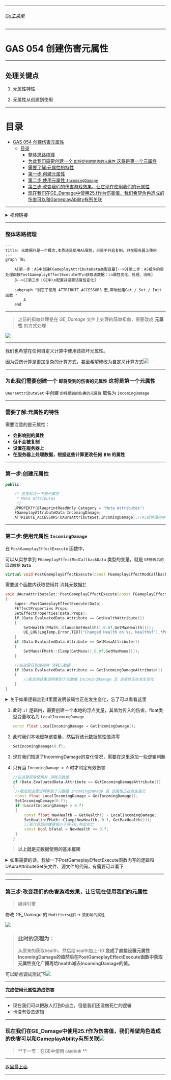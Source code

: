 ___________________________________________________________________________________________
###### [Go主菜单](../MainMenu.md)
___________________________________________________________________________________________

# GAS 054 创建伤害元属性

___________________________________________________________________________________________

## 处理关键点

1. 元属性特性

2. 元属性从创建到使用


___________________________________________________________________________________________

# 目录


- [GAS 054 创建伤害元属性](#gas-054-创建伤害元属性)
	- [目录](#目录)
		- [整体思路梳理](#整体思路梳理)
		- [为此我们需要创建一个  `即将受到的伤害的元属性` 这将是第一个元属性](#为此我们需要创建一个--即将受到的伤害的元属性-这将是第一个元属性)
		- [需要了解:元属性的特性](#需要了解元属性的特性)
		- [第一步:创建元属性](#第一步创建元属性)
		- [第二步:使用元属性 `IncomingDamage`](#第二步使用元属性-incomingdamage)
		- [第三步:改变我们的伤害游戏效果，让它现在使用我们的元属性](#第三步改变我们的伤害游戏效果让它现在使用我们的元属性)
		- [现在我们在GE\_Damage中使用25.f作为伤害值，我们希望角色造成的伤害可以和GameplayAbility有所关联](#现在我们在ge_damage中使用25f作为伤害值我们希望角色造成的伤害可以和gameplayability有所关联)



___________________________________________________________________________________________

<details>
<summary>视频链接</summary>

[创建伤害元属性视频链接]([2. Damage Meta Attribute_哔哩哔哩_bilibili](https://www.bilibili.com/video/BV1JD421E7yC?p=131&vd_source=9e1e64122d802b4f7ab37bd325a89e6c))

</details>

___________________________________________________________________________________________

### 整体思路梳理

```mermaid
---
title: 元数据只是一个概念,本质还是使用AS属性，只是不开启复制，只在服务器上使用
---
graph TB;

	A[第一步：AS中创建FGameplayAttributeData类型变量]-->B[第二步：AS组件的后处理函数PostGameplayEffectExecute中\n获取该数据：\n属性变化、处理、消耗]
	B-->C[第三步：GE中\n配置并设置该属性变化]
    
    subgraph "别忘了使用 ATTRIBUTE_ACCESSORS 宏,帮助创建Get / Set / Init 函数 "
        A
    end
```
___________________________________________________________________________________________

> 之前的扣血处理是在 *GE_Damage* 文件上处理的简单扣血，需要改成 **元属性** 的方式处理

![](https://github.com/liyunlong618/LiYunLongKnowledgeLibrary/blob/main/UECPP/Models/GAS/GAS_2_Aura/DetailContent/Image/GAS_054/1.png?raw=true)

___________________________________________________________________________________________

我们也希望在任何自定义计算中使用该损坏元属性。

因为受伤计算是更加复杂的计算方式，甚至希望修改为自定义计算方式![](https://github.com/liyunlong618/LiYunLongKnowledgeLibrary/blob/main/UECPP/Models/GAS/GAS_2_Aura/DetailContent/Image/GAS_054/2.png?raw=true)

___________________________________________________________________________________________

### 为此我们需要创建一个  `即将受到的伤害的元属性` 这将是第一个元属性

 `UAuraAttributeSet` 中创建 `即将受到的伤害的元属性` 取名为 `IncomingDamage` 

___________________________________________________________________________________________

### 需要了解:元属性的特性

需要注意的是元属性： 

- **会影响别的属性**
- **但不会被复制**
- **设置在服务器上**
- **在服务器上处理数据，根据这些计算更改任何 `复制` 的属性**

___________________________________________________________________________________________

### 第一步:创建元属性

```CPP
public:

	/* 这里标注一下是元属性
	 * Meta Attributes
	 */
	UPROPERTY(BlueprintReadOnly,Category = "Meta Attributes")
	FGameplayAttributeData IncomingDamage;
	ATTRIBUTE_ACCESSORS(UAuraAttributeSet,IncomingDamage);//AS组件源码中 帮助 Get / Set / Init 属性的宏
```
___________________________________________________________________________________________

### 第二步:使用元属性 `IncomingDamage` 

在 `PostGameplayEffectExecute` 函数中，

可以从实参拿到 `FGameplayEffectModCallbackData` 类型的变量，就是 `GE修改后的回调数据` **`Data`** 

```CPP
virtual void PostGameplayEffectExecute(const FGameplayEffectModCallbackData& Data) override;
```

需要这个函数内获取使用并 消耗元数据[1^]

```cpp
void UAuraAttributeSet::PostGameplayEffectExecute(const FGameplayEffectModCallbackData& Data)
{
	Super::PostGameplayEffectExecute(Data);
	FEffectProperties Props;
	SetEffectProperties(Data,Props);
	if (Data.EvaluatedData.Attribute == GetHealthAttribute())
	{
		SetHealth(FMath::Clamp(GetHealth(),0.0f,GetMaxHealth()));
		UE_LOG(LogTemp,Error,TEXT("Changed Health on %s, Health%f"),*Props.TargetAvatarActor->GetName(),GetHealth())
	}
	if (Data.EvaluatedData.Attribute == GetManaAttribute())
	{
		SetMana(FMath::Clamp(GetMana(),0.0f,GetMaxMana()));
	}

	//在这里获取使用并 消耗元数据
	if (Data.EvaluatedData.Attribute == GetIncomingDamageAttribute())
	{
		//能走到这里说明拿到了元数据 IncomingDamage 且 该属性正在发生变化
	}
}
```

<details>
<summary>关于如果逻辑走到if里面说明该属性正在发生变化，忘了可以看看这里</summary>

因为之前用在 `UOverlayWidgetController` 中，ASC组件绑定了只有属性变化时才会广播的委托!!!![](https://github.com/liyunlong618/LiYunLongKnowledgeLibrary/blob/main/UECPP/Models/GAS/GAS_2_Aura/DetailContent/Image/GAS_054/3.png?raw=true)

</details>

1. 此时 `if` 逻辑内，需要创建一个本地的浮点变量，其值为传入的伤害。float类型变量取名为 `LocalIncomingDamage` 

   ```CPP
   const float LocalIncomingDamage = GetIncomingDamage();
   ```

2. 此时我们本地缓存该变量，然后将该元数据属性值清零

   ```cpp
   SetIncomingDamage(0.f);
   ```

   [1^]:消耗元数据指的是：每次使用元数据过后，将该源数据清零。


3. 现在我们知道了IncomingDamage的变化情况，需要在这里添加一些逻辑判断

4. 只有当 `IncomingDamage > 0` 时才判定有效伤害

   ```CPP
   //在这里获取使用并 消耗元数据
   if (Data.EvaluatedData.Attribute == GetIncomingDamageAttribute())
   {
   	//能走到这里说明拿到了元数据 IncomingDamage 且 该属性正在发生变化
   	const float LocalIncomingDamage = GetIncomingDamage();
   	SetIncomingDamage(0.f);
   	if (LocalIncomingDamage > 0.f)
   	{
   		const float NewHealth = GetHealth() - LocalIncomingDamage;
   		SetHealth(FMath::Clamp(NewHealth, 0.f, GetMaxHealth()));
   		//若计算后的健康值小于等于0,判定死亡
   		const bool bFatal = NewHealth <= 0.f;
   	}
   }
   ```

> **以上就是元数据使用的基本框架**


<details>
<summary>如果需要的话，我放一下PostGameplayEffectExecute函数内写的逻辑和UAuraAttributeSet头文件、源文件的代码，有需要可以看下</summary>


+ `PostGameplayEffectExecute函数内逻辑`：
```cpp
void UAuraAttributeSet::PostGameplayEffectExecute(const FGameplayEffectModCallbackData& Data)
{
	Super::PostGameplayEffectExecute(Data);
	FEffectProperties Props;
	SetEffectProperties(Data,Props);
	if (Data.EvaluatedData.Attribute == GetHealthAttribute())
	{
		SetHealth(FMath::Clamp(GetHealth(),0.0f,GetMaxHealth()));
		UE_LOG(LogTemp,Error,TEXT("Changed Health on %s, Health%f"),*Props.TargetAvatarActor->GetName(),GetHealth())
	}
	if (Data.EvaluatedData.Attribute == GetManaAttribute())
	{
		SetMana(FMath::Clamp(GetMana(),0.0f,GetMaxMana()));
	}

	//在这里获取使用并 消耗元数据
	if (Data.EvaluatedData.Attribute == GetIncomingDamageAttribute())
	{
		//能走到这里说明拿到了元数据 IncomingDamage 且 该属性正在发生变化
		const float LocalIncomingDamage = GetIncomingDamage();
		SetIncomingDamage(0.f);
		if (LocalIncomingDamage > 0.f)
		{
			const float NewHealth = GetHealth() - LocalIncomingDamage;
			SetHealth(FMath::Clamp(NewHealth, 0.f, GetMaxHealth()));
			//若计算后的健康值小于等于0,判定死亡
			const bool bFatal = NewHealth <= 0.f;
		}
	}
}
```

+ `UAuraAttributeSet 头文件`：
```cpp
// Copyright belongs to Li Yunlong.

#pragma once

#include "CoreMinimal.h"
#include "AbilitySystemComponent.h"
#include "AttributeSet.h"
#include "AuraAttributeSet.generated.h"

//保存属性更改后，从PostGameplayEffectExecute函数的参数Data获得的，有用的信息
USTRUCT()
struct FEffectProperties
{
	GENERATED_BODY()
	
	FEffectProperties(): SourceASC(nullptr), SourceAvatarActor(nullptr), SourceController(nullptr),
	                     SourceCharacter(nullptr),
	                     TargetASC(nullptr),
	                     TargetAvatarActor(nullptr),
	                     TargetController(nullptr),
	                     TargetCharacter(nullptr)
	{
	}

	UPROPERTY()
	FGameplayEffectContextHandle EffectContextHandle;

	UPROPERTY()
	UAbilitySystemComponent* SourceASC;
	UPROPERTY()
	AActor* SourceAvatarActor;
	UPROPERTY()
	AController* SourceController;
	UPROPERTY()
	ACharacter* SourceCharacter;
	
	UPROPERTY()
	UAbilitySystemComponent* TargetASC;
	UPROPERTY()
	AActor* TargetAvatarActor;
	UPROPERTY()
	AController* TargetController;
	UPROPERTY()
	ACharacter* TargetCharacter;
};
/**
 * 
 */

//从AS组件源码中找到的帮助 Get / Set / Init 属性的宏
#define ATTRIBUTE_ACCESSORS(ClassName, PropertyName) \
	GAMEPLAYATTRIBUTE_PROPERTY_GETTER(ClassName, PropertyName) \
	GAMEPLAYATTRIBUTE_VALUE_GETTER(PropertyName) \
	GAMEPLAYATTRIBUTE_VALUE_SETTER(PropertyName) \
	GAMEPLAYATTRIBUTE_VALUE_INITTER(PropertyName)

UCLASS()
class AURA_API UAuraAttributeSet : public UAttributeSet
{
	GENERATED_BODY()

public:
	
	UAuraAttributeSet();
	
	//此函数规定了:	1.哪些参数同步 以及 2.同步的条件			此函数在UObject中 开启 属性复制(RepNotify)后 需要重写这个函数!
	virtual void GetLifetimeReplicatedProps(TArray<FLifetimeProperty>& OutLifetimeProps) const override;

	//重写基类的 预处理函数 在这里限制属性 最大最小值
	virtual void PreAttributeChange(const FGameplayAttribute& Attribute, float& NewValue) override;

	virtual void PostGameplayEffectExecute(const FGameplayEffectModCallbackData& Data) override;

	//绑定键值对 -> Tag/函数指针
	TMap<FGameplayTag,FGameplayAttribute(*)()> TagToAttributes;
	
	//主要属性
	UPROPERTY(BlueprintReadOnly, ReplicatedUsing = OnRep_Strength, Category="Primary|Attribute")
	FGameplayAttributeData Strength;
	ATTRIBUTE_ACCESSORS(UAuraAttributeSet,Strength);//AS组件源码中 帮助 Get / Set / Init 属性的宏
	UPROPERTY(BlueprintReadOnly, ReplicatedUsing = OnRep_Intelligence, Category="Primary|Attribute")
	FGameplayAttributeData Intelligence;
	ATTRIBUTE_ACCESSORS(UAuraAttributeSet,Intelligence);//AS组件源码中 帮助 Get / Set / Init 属性的宏
	UPROPERTY(BlueprintReadOnly, ReplicatedUsing = OnRep_Resilience, Category="Primary|Attribute")
	FGameplayAttributeData Resilience;
	ATTRIBUTE_ACCESSORS(UAuraAttributeSet,Resilience);//AS组件源码中 帮助 Get / Set / Init 属性的宏
	UPROPERTY(BlueprintReadOnly, ReplicatedUsing = OnRep_Vigor, Category="Primary|Attribute")
	FGameplayAttributeData Vigor;
	ATTRIBUTE_ACCESSORS(UAuraAttributeSet,Vigor);//AS组件源码中 帮助 Get / Set / Init 属性的宏
	//次要属性
	UPROPERTY(BlueprintReadOnly, ReplicatedUsing = OnRep_Armor, Category="Secondary|Attribute")
	FGameplayAttributeData Armor;
	ATTRIBUTE_ACCESSORS(UAuraAttributeSet,Armor);//AS组件源码中 帮助 Get / Set / Init 属性的宏
	UPROPERTY(BlueprintReadOnly, ReplicatedUsing = OnRep_ArmorPenetration, Category="Secondary|Attribute")
	FGameplayAttributeData ArmorPenetration;
	ATTRIBUTE_ACCESSORS(UAuraAttributeSet,ArmorPenetration);//AS组件源码中 帮助 Get / Set / Init 属性的宏
	UPROPERTY(BlueprintReadOnly, ReplicatedUsing = OnRep_BlockChance, Category="Secondary|Attribute")
	FGameplayAttributeData BlockChance;
	ATTRIBUTE_ACCESSORS(UAuraAttributeSet,BlockChance);//AS组件源码中 帮助 Get / Set / Init 属性的宏
	UPROPERTY(BlueprintReadOnly, ReplicatedUsing = OnRep_CriticalHitChance, Category="Secondary|Attribute")
	FGameplayAttributeData CriticalHitChance;
	ATTRIBUTE_ACCESSORS(UAuraAttributeSet,CriticalHitChance);//AS组件源码中 帮助 Get / Set / Init 属性的宏
	UPROPERTY(BlueprintReadOnly, ReplicatedUsing = OnRep_CriticalHitDamage, Category="Secondary|Attribute")
	FGameplayAttributeData CriticalHitDamage;
	ATTRIBUTE_ACCESSORS(UAuraAttributeSet,CriticalHitDamage);//AS组件源码中 帮助 Get / Set / Init 属性的宏
	UPROPERTY(BlueprintReadOnly, ReplicatedUsing = OnRep_CriticalHitResistance, Category="Secondary|Attribute")
	FGameplayAttributeData CriticalHitResistance;
	ATTRIBUTE_ACCESSORS(UAuraAttributeSet,CriticalHitResistance);//AS组件源码中 帮助 Get / Set / Init 属性的宏
	UPROPERTY(BlueprintReadOnly, ReplicatedUsing = OnRep_HealthRegeneration, Category="Secondary|Attribute")
	FGameplayAttributeData HealthRegeneration;
	ATTRIBUTE_ACCESSORS(UAuraAttributeSet,HealthRegeneration);//AS组件源码中 帮助 Get / Set / Init 属性的宏
	UPROPERTY(BlueprintReadOnly, ReplicatedUsing = OnRep_ManaRegeneration, Category="Secondary|Attribute")
	FGameplayAttributeData ManaRegeneration;
	ATTRIBUTE_ACCESSORS(UAuraAttributeSet,ManaRegeneration);//AS组件源码中 帮助 Get / Set / Init 属性的宏
	UPROPERTY(BlueprintReadOnly, ReplicatedUsing = OnRep_MaxHealth, Category="Secondary|Attribute")
	FGameplayAttributeData MaxHealth;
	ATTRIBUTE_ACCESSORS(UAuraAttributeSet,MaxHealth);//AS组件源码中 帮助 Get / Set / Init 属性的宏
	UPROPERTY(BlueprintReadOnly, ReplicatedUsing = OnRep_MaxMana, Category="Secondary|Attribute")
	FGameplayAttributeData MaxMana;
	ATTRIBUTE_ACCESSORS(UAuraAttributeSet,MaxMana);//AS组件源码中 帮助 Get / Set / Init 属性的宏

	
	//ReplicatedUsing = OnRep_Health  :当前属性 Health 发生变化时 自动调用 OnRep_Health 这个函数
	UPROPERTY(BlueprintReadOnly, ReplicatedUsing = OnRep_Health, Category="Vita|Attribute")
	FGameplayAttributeData Health;
	ATTRIBUTE_ACCESSORS(UAuraAttributeSet,Health);//AS组件源码中 帮助 Get / Set / Init 属性的宏
	UPROPERTY(BlueprintReadOnly, ReplicatedUsing = OnRep_Mana, Category="Vita|Attribute")
	FGameplayAttributeData Mana;
	ATTRIBUTE_ACCESSORS(UAuraAttributeSet,Mana);//AS组件源码中 帮助 Get / Set / Init 属性的宏

	/*
	 * Meta Attributes
	 */
	UPROPERTY(BlueprintReadOnly,Category = "Meta Attributes")
	FGameplayAttributeData IncomingDamage;
	ATTRIBUTE_ACCESSORS(UAuraAttributeSet,IncomingDamage);//AS组件源码中 帮助 Get / Set / Init 属性的宏
	
	//在每个回调函数中 需要做 网络同步 相关的事
	UFUNCTION()
	void OnRep_Health(const FGameplayAttributeData& OldHealth);
	UFUNCTION()
	void OnRep_Mana(const FGameplayAttributeData& OldMana);

	//~~~Begin~~~ 属性复制 回调
	//主要属性 
	UFUNCTION()
	void OnRep_Strength(const FGameplayAttributeData& OldStrength);
	UFUNCTION()
	void OnRep_Intelligence(const FGameplayAttributeData& OldIntelligence);
	UFUNCTION()
	void OnRep_Resilience(const FGameplayAttributeData& OldResilience);
	UFUNCTION()
	void OnRep_Vigor(const FGameplayAttributeData& OldVigor);
	//次要属性
	UFUNCTION()
	void OnRep_Armor(const FGameplayAttributeData& OldArmor);
	UFUNCTION()
	void OnRep_ArmorPenetration(const FGameplayAttributeData& OldArmorPenetration);
	UFUNCTION()
	void OnRep_BlockChance(const FGameplayAttributeData& OldBlockChance);
	UFUNCTION()
	void OnRep_CriticalHitChance(const FGameplayAttributeData& OldCriticalHitChance);
	UFUNCTION()
	void OnRep_CriticalHitDamage(const FGameplayAttributeData& OldCriticalHitDamage);
	UFUNCTION()
	void OnRep_CriticalHitResistance(const FGameplayAttributeData& OldCriticalHitResistance);
	UFUNCTION()
	void OnRep_HealthRegeneration(const FGameplayAttributeData& OldHealthRegeneration);
	UFUNCTION()
	void OnRep_ManaRegeneration(const FGameplayAttributeData& OldManaRegeneration);
	UFUNCTION()
	void OnRep_MaxHealth(const FGameplayAttributeData& OldMaxHealth);
	UFUNCTION()
	void OnRep_MaxMana(const FGameplayAttributeData& OldMaxMana);
	//~~~End~~~ 属性复制 回调
private:
	
	//自建函数 保存数据到结构体
	void SetEffectProperties(const FGameplayEffectModCallbackData& Data,FEffectProperties& Props) const;
};

```

+ `UAuraAttributeSet 源文件`：
```cpp
// Copyright belongs to Li Yunlong.


#include "AbilitySystem/AuraAttributeSet.h"

#include "AbilitySystemBlueprintLibrary.h"
#include "AbilitySystemComponent.h"
#include "AuraGameplayTags.h"
#include "GameplayEffectExtension.h"
#include "GameFramework/Character.h"
#include "Net/UnrealNetwork.h"

DECLARE_LOG_CATEGORY_CLASS(UELOG_UAuraAttributeSet,Log,Error);

UAuraAttributeSet::UAuraAttributeSet()
{
	const FAuraGameplayTags& Tags = FAuraGameplayTags::Get();
	//主要属性
	TagToAttributes.Add(Tags.Attributes_Primary_Intelligence, GetIntelligenceAttribute);
	TagToAttributes.Add(Tags.Attributes_Primary_Strength, GetStrengthAttribute);
	TagToAttributes.Add(Tags.Attributes_Primary_Resilience, GetResilienceAttribute);
	TagToAttributes.Add(Tags.Attributes_Primary_Vigor, GetVigorAttribute);
	//次要属性
	TagToAttributes.Add(Tags.Attributes_Secondary_Armor, GetArmorAttribute);
	TagToAttributes.Add(Tags.Attributes_Secondary_ArmorPenetration, GetArmorPenetrationAttribute);
	TagToAttributes.Add(Tags.Attributes_Secondary_BlockChance, GetBlockChanceAttribute);
	TagToAttributes.Add(Tags.Attributes_Secondary_CriticalHitChance, GetCriticalHitChanceAttribute);
	TagToAttributes.Add(Tags.Attributes_Secondary_CriticalHitDamage, GetCriticalHitDamageAttribute);
	TagToAttributes.Add(Tags.Attributes_Secondary_CriticalHitResistance, GetCriticalHitResistanceAttribute);
	TagToAttributes.Add(Tags.Attributes_Secondary_HealthRegeneration, GetHealthRegenerationAttribute);
	TagToAttributes.Add(Tags.Attributes_Secondary_ManaRegeneration, GetManaRegenerationAttribute);
	TagToAttributes.Add(Tags.Attributes_Secondary_MaxHP, GetMaxHealthAttribute);
	TagToAttributes.Add(Tags.Attributes_Secondary_MaxMP, GetMaxManaAttribute);
}

void UAuraAttributeSet::GetLifetimeReplicatedProps(TArray<FLifetimeProperty>& OutLifetimeProps) const
{
	Super::GetLifetimeReplicatedProps(OutLifetimeProps);
	//此函数在UnrealNetwork.cpp中 需要提供的参数(哪个类中,哪个参数,同步条件,什么时候同步数据)
	//主要属性
	DOREPLIFETIME_CONDITION_NOTIFY(UAuraAttributeSet,Strength,COND_None,REPNOTIFY_Always);
	DOREPLIFETIME_CONDITION_NOTIFY(UAuraAttributeSet,Intelligence,COND_None,REPNOTIFY_Always);
	DOREPLIFETIME_CONDITION_NOTIFY(UAuraAttributeSet,Resilience,COND_None,REPNOTIFY_Always);
	DOREPLIFETIME_CONDITION_NOTIFY(UAuraAttributeSet,Vigor,COND_None,REPNOTIFY_Always);
	//次要属性
	DOREPLIFETIME_CONDITION_NOTIFY(UAuraAttributeSet,Armor,COND_None,REPNOTIFY_Always);
	DOREPLIFETIME_CONDITION_NOTIFY(UAuraAttributeSet,ArmorPenetration,COND_None,REPNOTIFY_Always);
	DOREPLIFETIME_CONDITION_NOTIFY(UAuraAttributeSet,BlockChance,COND_None,REPNOTIFY_Always);
	DOREPLIFETIME_CONDITION_NOTIFY(UAuraAttributeSet,CriticalHitChance,COND_None,REPNOTIFY_Always);
	DOREPLIFETIME_CONDITION_NOTIFY(UAuraAttributeSet,CriticalHitDamage,COND_None,REPNOTIFY_Always);
	DOREPLIFETIME_CONDITION_NOTIFY(UAuraAttributeSet,CriticalHitResistance,COND_None,REPNOTIFY_Always);
	DOREPLIFETIME_CONDITION_NOTIFY(UAuraAttributeSet,HealthRegeneration,COND_None,REPNOTIFY_Always);
	DOREPLIFETIME_CONDITION_NOTIFY(UAuraAttributeSet,ManaRegeneration,COND_None,REPNOTIFY_Always);
	DOREPLIFETIME_CONDITION_NOTIFY(UAuraAttributeSet,MaxHealth,COND_None,REPNOTIFY_Always);
	DOREPLIFETIME_CONDITION_NOTIFY(UAuraAttributeSet,MaxMana,COND_None,REPNOTIFY_Always);
	
	
	DOREPLIFETIME_CONDITION_NOTIFY(UAuraAttributeSet,Health,COND_None,REPNOTIFY_Always);
	DOREPLIFETIME_CONDITION_NOTIFY(UAuraAttributeSet,Mana,COND_None,REPNOTIFY_Always);
	
}

void UAuraAttributeSet::PreAttributeChange(const FGameplayAttribute& Attribute, float& NewValue)
{
	Super::PreAttributeChange(Attribute, NewValue);
	
	if (Attribute == GetHealthAttribute())
	{
		NewValue = FMath::Clamp(NewValue,0.0f,GetMaxHealth());
	}
	
	if (Attribute == GetManaAttribute())
	{
		NewValue = FMath::Clamp(NewValue,0.0f,GetMaxMana());
	}
}

void UAuraAttributeSet::PostGameplayEffectExecute(const FGameplayEffectModCallbackData& Data)
{
	Super::PostGameplayEffectExecute(Data);
	FEffectProperties Props;
	SetEffectProperties(Data,Props);
	if (Data.EvaluatedData.Attribute == GetHealthAttribute())
	{
		SetHealth(FMath::Clamp(GetHealth(),0.0f,GetMaxHealth()));
		UE_LOG(LogTemp,Error,TEXT("Changed Health on %s, Health%f"),*Props.TargetAvatarActor->GetName(),GetHealth())
	}
	if (Data.EvaluatedData.Attribute == GetManaAttribute())
	{
		SetMana(FMath::Clamp(GetMana(),0.0f,GetMaxMana()));
	}

	//在这里获取使用并 消耗元数据
	if (Data.EvaluatedData.Attribute == GetIncomingDamageAttribute())
	{
		//能走到这里说明拿到了元数据 IncomingDamage 且 该属性正在发生变化
		const float LocalIncomingDamage = GetIncomingDamage();
		SetIncomingDamage(0.f);
		if (LocalIncomingDamage > 0.f)
		{
			const float NewHealth = GetHealth() - LocalIncomingDamage;
			SetHealth(FMath::Clamp(NewHealth, 0.f, GetMaxHealth()));
			//若计算后的健康值小于等于0,判定死亡
			const bool bFatal = NewHealth <= 0.f;
		}
	}
}


void UAuraAttributeSet::SetEffectProperties(const FGameplayEffectModCallbackData& Data, FEffectProperties& Props) const
{
	//Data.EffectSpec 通过这个拿到 FGameplayEffectSpec
	//Data.EffectSpec.GetContext()通过这个拿到 FGameplayEffectContextHandle(GE上下文句柄)
	Props.EffectContextHandle = Data.EffectSpec.GetContext();
	//通过上下文句柄 使用API:GetOriginalInstigatorAbilitySystemComponent 拿到Instigator的ASC组件
	Props.SourceASC = Props.EffectContextHandle.GetOriginalInstigatorAbilitySystemComponent();
	
	//如果 ASC组件/AbilityActorInfo/AvatarActor不为空
	if (IsValid(Props.SourceASC) && Props.SourceASC->AbilityActorInfo.IsValid() && Props.SourceASC->AbilityActorInfo.Get()->AvatarActor.IsValid())
	{
		//拿到ASC的来源Actor
		Props.SourceAvatarActor = Props.SourceASC->AbilityActorInfo.Get()->AvatarActor.Get();
		//拿到ASC的来源Actor的 Controller
		Props.SourceController = Props.SourceASC->AbilityActorInfo.Get()->PlayerController.Get();
		//如果有 ASC的来源Actor 却没有 Controller
		if (Props.SourceAvatarActor && !Props.SourceController)
		{
			if (const APawn* Pawn = Cast<APawn>(Props.SourceAvatarActor))
			{
				//使用ASC的来源Actor的Controller给变量SourceController赋值
				Props.SourceController = Pawn->GetController();
			}
		}
		if (Props.SourceController)
		{
			//拿到SourceController控制的 角色
			Props.SourceCharacter = Cast<ACharacter>(Props.SourceController->GetPawn());
			//UE_LOG(UELOG_UAuraAttributeSet,Log,TEXT("Props.SourceCharacter : %s"),*Props.SourceCharacter->GetName());
		}
		//UE_LOG(UELOG_UAuraAttributeSet,Log,TEXT("Props.SourceAvatarActor : %s"),*Props.SourceAvatarActor->GetName());
		//UE_LOG(UELOG_UAuraAttributeSet,Log,TEXT("Props.SourceController : %s"),*Props.SourceController->GetName());
		//UE_LOG(UELOG_UAuraAttributeSet,Log,TEXT("Props.SourceASC : %s"),*Props.SourceASC->GetName());
	}
	if (IsValid(&Data.Target) && Data.Target.AbilityActorInfo.IsValid() && Data.Target.AbilityActorInfo.Get()->AvatarActor.IsValid())
	{
		//拿到Target的 Actor /Controller/Character /ASC
		Props.TargetAvatarActor = Data.Target.AbilityActorInfo.Get()->AvatarActor.Get();
		Props.TargetController = Data.Target.AbilityActorInfo.Get()->PlayerController.Get();
		Props.TargetCharacter = Cast<ACharacter>(Props.TargetAvatarActor);
		Props.TargetASC = UAbilitySystemBlueprintLibrary::GetAbilitySystemComponent(Props.TargetAvatarActor);
	}
}

void UAuraAttributeSet::OnRep_Strength(const FGameplayAttributeData& OldStrength)
{
	GAMEPLAYATTRIBUTE_REPNOTIFY(UAuraAttributeSet,Strength,OldStrength);
}

void UAuraAttributeSet::OnRep_Intelligence(const FGameplayAttributeData& OldIntelligence)
{
	GAMEPLAYATTRIBUTE_REPNOTIFY(UAuraAttributeSet,Intelligence,OldIntelligence);
}

void UAuraAttributeSet::OnRep_Resilience(const FGameplayAttributeData& OldResilience)
{
	GAMEPLAYATTRIBUTE_REPNOTIFY(UAuraAttributeSet,Resilience,OldResilience);
}

void UAuraAttributeSet::OnRep_Vigor(const FGameplayAttributeData& OldVigor)
{
	GAMEPLAYATTRIBUTE_REPNOTIFY(UAuraAttributeSet,Vigor,OldVigor);
}

void UAuraAttributeSet::OnRep_Armor(const FGameplayAttributeData& OldArmor)
{
	GAMEPLAYATTRIBUTE_REPNOTIFY(UAuraAttributeSet,Armor,OldArmor);
}

void UAuraAttributeSet::OnRep_ArmorPenetration(const FGameplayAttributeData& OldArmorPenetration)
{
	GAMEPLAYATTRIBUTE_REPNOTIFY(UAuraAttributeSet,ArmorPenetration,OldArmorPenetration);
}

void UAuraAttributeSet::OnRep_BlockChance(const FGameplayAttributeData& OldBlockChance)
{
	GAMEPLAYATTRIBUTE_REPNOTIFY(UAuraAttributeSet,BlockChance,OldBlockChance);
}

void UAuraAttributeSet::OnRep_CriticalHitChance(const FGameplayAttributeData& OldCriticalHitChance)
{
	GAMEPLAYATTRIBUTE_REPNOTIFY(UAuraAttributeSet,CriticalHitChance,OldCriticalHitChance);
}

void UAuraAttributeSet::OnRep_CriticalHitDamage(const FGameplayAttributeData& OldCriticalHitDamage)
{
	GAMEPLAYATTRIBUTE_REPNOTIFY(UAuraAttributeSet,CriticalHitDamage,OldCriticalHitDamage);
}

void UAuraAttributeSet::OnRep_CriticalHitResistance(const FGameplayAttributeData& OldCriticalHitResistance)
{
	GAMEPLAYATTRIBUTE_REPNOTIFY(UAuraAttributeSet,CriticalHitResistance,OldCriticalHitResistance);
}

void UAuraAttributeSet::OnRep_HealthRegeneration(const FGameplayAttributeData& OldHealthRegeneration)
{
	GAMEPLAYATTRIBUTE_REPNOTIFY(UAuraAttributeSet,HealthRegeneration,OldHealthRegeneration);
}

void UAuraAttributeSet::OnRep_ManaRegeneration(const FGameplayAttributeData& OldManaRegeneration)
{
	GAMEPLAYATTRIBUTE_REPNOTIFY(UAuraAttributeSet,ManaRegeneration,OldManaRegeneration);
}

void UAuraAttributeSet::OnRep_MaxHealth(const FGameplayAttributeData& OldMaxHealth)
{
	GAMEPLAYATTRIBUTE_REPNOTIFY(UAuraAttributeSet,MaxHealth,OldMaxHealth);
}

void UAuraAttributeSet::OnRep_MaxMana(const FGameplayAttributeData& OldMaxMana)
{
	GAMEPLAYATTRIBUTE_REPNOTIFY(UAuraAttributeSet,MaxMana,OldMaxMana);
}

void UAuraAttributeSet::OnRep_Health(const FGameplayAttributeData& OldHealth)
{
	//此函数在 ASC组件中 但是可以在AS组件中找到使用方法
	GAMEPLAYATTRIBUTE_REPNOTIFY(UAuraAttributeSet,Health,OldHealth);
}

void UAuraAttributeSet::OnRep_Mana(const FGameplayAttributeData& OldMana)
{
	GAMEPLAYATTRIBUTE_REPNOTIFY(UAuraAttributeSet,Mana,OldMana);
}


```

</details>
___________________________________________________________________________________________

### 第三步:改变我们的伤害游戏效果，让它现在使用我们的元属性

> 编译引擎

修改 *GE_Damage* 的 `Modifiers组件`-> `要影响的属性` 


![](https://github.com/liyunlong618/LiYunLongKnowledgeLibrary/blob/main/UECPP/Models/GAS/GAS_2_Aura/DetailContent/Image/GAS_054/4.png?raw=true)

> ### 此时的流程为：
>
> 从原来的获取health，然后给health加上-10
> **变成了直接设置元属性IncomingDamage的值然后在PostGameplayEffectExecute函数中获取元属性变化广播再给health减去IncomingDamage的值。**

可以断点调试测试下![](https://github.com/liyunlong618/LiYunLongKnowledgeLibrary/blob/main/UECPP/Models/GAS/GAS_2_Aura/DetailContent/Image/GAS_054/5.gif?raw=true)

___________________________________________________________________________________________

**完成使用元属性造成伤害**

___________________________________________________________________________________________

- 现在我们可以把敌人打到0点血，但是我们还没做死亡的逻辑
- 也没有受击逻辑

___________________________________________________________________________________________

### 现在我们在GE_Damage中使用25.f作为伤害值，我们希望角色造成的伤害可以和GameplayAbility有所关联![](https://github.com/liyunlong618/LiYunLongKnowledgeLibrary/blob/main/UECPP/Models/GAS/GAS_2_Aura/DetailContent/Image/GAS_054/6.png?raw=true)

>**下一节：在GE中使用 `GA的伤害` **
___________________________________________________________________________________________

[返回最上面](#Go主菜单)

___________________________________________________________________________________________